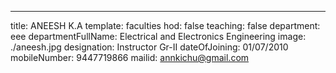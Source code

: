 ---
title: ANEESH K.A
template: faculties
hod: false
teaching: false
department: eee
departmentFullName: Electrical and Electronics Engineering
image: ./aneesh.jpg
designation: Instructor Gr-II
dateOfJoining: 01/07/2010
mobileNumber: 9447719866
mailid: annkichu@gmail.com
